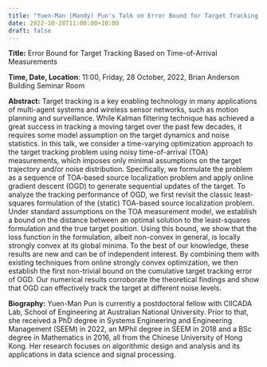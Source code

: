 ```yaml
---
title: "Yuen-Man (Mandy) Pun's Talk on Error Bound for Target Tracking Based on Time-of-Arrival Measurements"
date: 2022-10-28T11:00:00+10:00
draft: false
---
```



__Title:__  Error Bound for Target Tracking Based on Time-of-Arrival Measurements

__Time, Date, Location__: 11:00, Friday, 28 October, 2022, Brian Anderson Building Seminar Room

__Abstract:__ Target tracking is a key enabling technology in many applications of multi-agent systems and wireless sensor networks, such as motion planning and surveillance. While Kalman filtering technique has achieved a great success in tracking a moving target over the past few decades, it requires some model assumption on the target dynamics and noise statistics. In this talk, we consider a time-varying optimization approach to the target tracking problem using noisy time-of-arrival (TOA) measurements, which imposes only minimal assumptions on the target trajectory and/or noise distribution. Specifically, we formulate the problem as a sequence of TOA-based source localization problem and apply online gradient descent (OGD) to generate sequential updates of the target. To analyze the tracking performance of OGD, we first revisit the classic least-squares formulation of the (static) TOA-based source localization problem. Under standard assumptions on the TOA measurement model, we establish a bound on the distance between an optimal solution to the least-squares formulation and the true target position. Using this bound, we show that the loss function in the formulation, albeit non-convex in general, is locally strongly convex at its global minima. To the best of our knowledge, these results are new and can be of independent interest. By combining them with existing techniques from online strongly convex optimization, we then establish the first non-trivial bound on the cumulative target tracking error of OGD. Our numerical results corroborate the theoretical findings and show that OGD can effectively track the target at different noise levels.

__Biography:__ Yuen-Man Pun is currently a postdoctoral fellow with CIICADA Lab, School of Engineering at Australian National University. Prior to that, she received a PhD degree in Systems Engineering and Engineering Management (SEEM) in 2022, an MPhil degree in SEEM in 2018 and a BSc degree in Mathematics in 2016, all from the Chinese University of Hong Kong. Her research focuses on algorithmic design and analysis and its applications in data science and signal processing.
